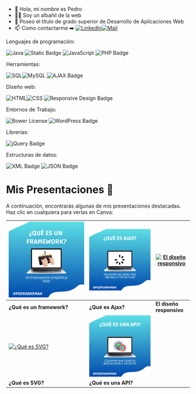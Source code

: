 - 👋 Hola, mi nombre es Pedro 
- 👷‍♂️ Soy un albañil de la web
- 🌱 Poseo el título de grado superior de Desarrollo de Aplicaciones Web
- 📫 Como contactarme ➡️ <a href="https://www.linkedin.com/in/pedro-arribas-manzano-616759a5/?challengeId=AQEJIpvhTijEPgAAAYBNboACWFUcYklT0iWzWzENc_Rk1Dar2f-YXalCWYfrp1VLigeyAb1mjye91id1vjvriubR4qiY87uxJA&submissionId=1da23646-83fd-e716-3db5-1bc29d529b36" target="_blank"><img src="https://raw.githubusercontent.com/arturssmirnovs/arturssmirnovs/master/in.png" alt="LinkedIn" width="30"></a><a href="mailto:arribasmanzanopedro@gmail.com" target="_blank"><img src="https://anuies-tic.anuies.mx/web/wp-content/uploads/2021/03/icono_mail.png" alt="Mail" width="30"></a>


Lenguajes de programación:

![Java](https://img.shields.io/badge/Java-ED8B00?style=for-the-badge&logo=java&logoColor=white) ![Static Badge](https://img.shields.io/badge/bash-green?style=for-the-badge) ![JavaScript](https://img.shields.io/badge/JavaScript-F7DF1E?style=for-the-badge&logo=javascript&logoColor=black) ![PHP Badge](https://img.shields.io/badge/PHP-8.2-blue?style=for-the-badge&logo=php&logoColor=white)


Herramientas:

![SQL](https://img.shields.io/badge/-SQL-000?style=for-the-badge&logo=MySQL&logoColor=4479A1)![MySQL](https://img.shields.io/badge/MySQL-00000F?style=for-the-badge&logo=mysql&logoColor=white) 
![AJAX Badge](https://img.shields.io/badge/AJAX-Asynchronous%20Requests-007ec6?style=for-the-badge&logo=javascript&logoColor=white)


Diseño web:

![HTML](https://img.shields.io/badge/HTML5-E34F26?style=for-the-badge&logo=html5&logoColor=white)![CSS](https://img.shields.io/badge/CSS-239120?&style=for-the-badge&logo=css3&logoColor=white) ![Responsive Design Badge](https://img.shields.io/badge/Responsive%20Design-Flexible%20Layouts-28a745?style=for-the-badge&logo=css3&logoColor=white)

 
Entornos de Trabajo:

![Bower License](https://img.shields.io/bower/l/bootstrap?style=for-the-badge&logo=bootstrap&label=bootstrap) ![WordPress Badge](https://img.shields.io/badge/WordPress-CMS-21759b?style=for-the-badge&logo=wordpress&logoColor=white)


Librerías:

![jQuery Badge](https://img.shields.io/badge/jQuery-3.6.4-0769AD?style=for-the-badge&logo=jquery&logoColor=white)


Estructuras de datos:

![XML Badge](https://img.shields.io/badge/XML-Data%20Format-orange?style=for-the-badge&logo=codeigniter&logoColor=white) ![JSON Badge](https://img.shields.io/badge/JSON-Data%20Exchange-000000?style=for-the-badge&logo=json&logoColor=white)





# Mis Presentaciones 🌟

A continuación, encontrarás algunas de mis presentaciones destacadas. Haz clic en cualquiera para verlas en Canva:

| [![¿Qué es un framework?](https://raw.githubusercontent.com/pedroarrman/pedroarrman/refs/heads/main/Que%20es%20un%20framework.png)](https://www.canva.com/design/DAGX29ZbDWQ/vFSJAzmqNXq8UpZXx6haZQ/view?embed) | [![¿Qué es Ajax?](https://raw.githubusercontent.com/pedroarrman/pedroarrman/refs/heads/main/Que%20es%20AJAX.png)](https://www.canva.com/design/DAGZ2fQJbfo/s2n7E16MmUTfM35375Op2Q/view?embed) | [![El diseño responsivo](https://raw.githubusercontent.com/pedroarrman/pedroarrman/refs/heads/main/El%20dise%C3%B1o%20responsivo.png)](https://www.canva.com/design/DAFltOI_kBM/j-NjG0qRfjYdZAG17LT_RA/view?embed) |
|----------------|----------------|----------------|
| **¿Qué es un framework?** | **¿Qué es Ajax?** | **El diseño responsivo** |
| [![¿Qué es SVG?](https://raw.githubusercontent.com/pedroarrman/pedroarrman/refs/heads/main/%C2%BFque%20es%20svg.png)](https://www.canva.com/design/DAF8kCwhdcg/5oByncA90fnzWs13a4mZBQ/view?embed) | [![¿Qué es una API?](https://raw.githubusercontent.com/pedroarrman/pedroarrman/refs/heads/main/Que%20es%20una%20API.png)](https://www.canva.com/design/DAGce3I5yEE/d4WTP0IWlq1VoAbT5lOUPw/view) |
| **¿Qué es SVG?** | **¿Qué es una API?** |








